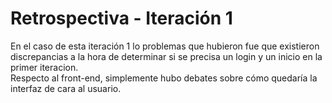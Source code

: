 # Retrospectiva - Iteración 1

En el caso de esta iteración 1 lo problemas que hubieron fue que existieron discrepancias a la hora de determinar si se precisa un login y un inicio en la primer iteracion. <br>
Respecto al front-end, simplemente hubo debates sobre cómo quedaría la interfaz de cara al usuario. 
